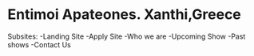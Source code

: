 # Entimoi Apateones. Xanthi,Greece

Subsites:
-Landing Site
-Apply Site
-Who we are
-Upcoming Show
-Past shows
-Contact Us
